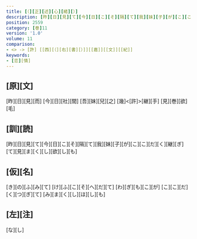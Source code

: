 ```yaml
---
title: [（][正][述][心][緒][）]
description: [昨][日][見][て][今][日][こ][そ][隔][て][我][妹][子][が][こ][こ][だ][く][継][ぎ][て][見][ま][く][し][欲][し][も]
position: 2559
category: [巻]11
version: '1.0'
volume: 11
comparison:
- <> -> [許] [[西][（][右][書][）]][[嘉]][[文]][[紀]]
keywords:
- [恋][情]
---
```


## [原][文]

[昨][日][見][而] [今][日][社][間] [吾][妹][兒][之] [幾]<[許]>[継][手] [見][巻][欲][毛]

## [訓][読]

[昨][日][見][て][今][日][こ][そ][隔][て][我][妹][子][が][こ][こ][だ][く][継][ぎ][て][見][ま][く][し][欲][し][も]

## [仮][名]

[き][の][ふ][み][て] [け][ふ][こ][そ][へ][だ][て] [わ][ぎ][も][こ][が] [こ][こ][だ][く][つ][ぎ][て] [み][ま][く][し][ほ][し][も]

## [左][注]

[な][し]
